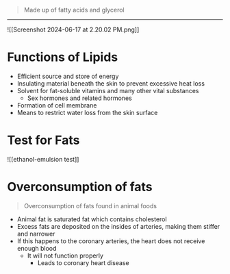 > Made up of fatty acids and glycerol 
________
![[Screenshot 2024-06-17 at 2.20.02 PM.png]]

# Functions of Lipids
- Efficient source and store of energy
- Insulating material beneath the skin to prevent excessive heat loss
- Solvent for fat-soluble vitamins and many other vital substances
	- Sex hormones and related hormones
- Formation of cell membrane
- Means to restrict water loss from the skin surface
# Test for Fats
![[ethanol-emulsion test]]

# Overconsumption of fats
> Overconsumption of fats found in animal foods

- Animal fat is saturated fat which contains cholesterol
- Excess fats are deposited on the insides of arteries, making them stiffer and narrower
- If this happens to the coronary arteries, the heart does not receive enough blood
	- It will not function properly
		- Leads to coronary heart disease